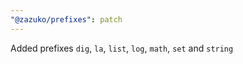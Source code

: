 ```yaml
---
"@zazuko/prefixes": patch
---
```


Added prefixes `dig`, `la`, `list`, `log`, `math`, `set` and `string`
